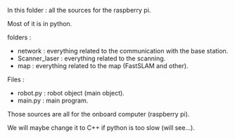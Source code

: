 In this folder : all the sources for the raspberry pi.

Most of it is in python.

folders :
  - network : everything related to the communication with the base station.
  - Scanner_laser : everything related to the scanning.
  - map : everything related to the map (FastSLAM and other).

Files :
  - robot.py : robot object (main object).
  - main.py : main program.
	
Those sources are all for the onboard computer (raspberry pi).

We will maybe change it to C++ if python is too slow (will see...).
